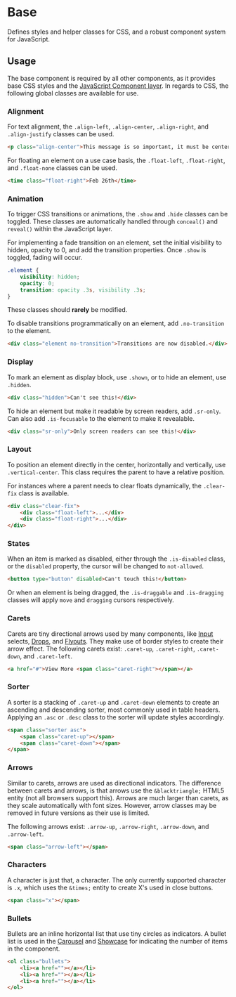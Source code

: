 # Base #

Defines styles and helper classes for CSS, and a robust component system for JavaScript.

## Usage ##

The base component is required by all other components, as it provides base CSS styles and
the [JavaScript Component layer](../development/js/component.md). In regards to CSS, the following
global classes are available for use.

### Alignment ###

For text alignment, the `.align-left`, `.align-center`, `.align-right`, and `.align-justify`
classes can be used.

```html
<p class="align-center">This message is so important, it must be centered!</p>
```

For floating an element on a use case basis, the `.float-left`, `.float-right`, and
`.float-none` classes can be used.

```html
<time class="float-right">Feb 26th</time>
```

### Animation ###

To trigger CSS transitions or animations, the `.show` and `.hide` classes can be toggled.
These classes are automatically handled through `conceal()` and `reveal()` within the
JavaScript layer.

For implementing a fade transition on an element, set the initial visibility to hidden,
opacity to 0, and add the transition properties. Once `.show` is toggled, fading will occur.

```css
.element {
    visibility: hidden;
    opacity: 0;
    transition: opacity .3s, visibility .3s;
}
```

<div class="notice is-warning">
    These classes should <b>rarely</b> be modified.
</div>

To disable transitions programmatically on an element, add `.no-transition` to the element.

```html
<div class="element no-transition">Transitions are now disabled.</div>
```

### Display ###

To mark an element as display block, use `.shown`, or to hide an element, use `.hidden`.

```html
<div class="hidden">Can't see this!</div>
```

To hide an element but make it readable by screen readers, add `.sr-only`.
Can also add `.is-focusable` to the element to make it revealable.

```html
<div class="sr-only">Only screen readers can see this!</div>
```

### Layout ###

To position an element directly in the center, horizontally and vertically, use `.vertical-center`.
This class requires the parent to have a relative position.

For instances where a parent needs to clear floats dynamically, the `.clear-fix` class is available.

```html
<div class="clear-fix">
    <div class="float-left">...</div>
    <div class="float-right">...</div>
</div>
```

### States ###

When an item is marked as disabled, either through the `.is-disabled` class, or the `disabled` property,
the cursor will be changed to `not-allowed`.

```html
<button type="button" disabled>Can't touch this!</button>
```

Or when an element is being dragged, the `.is-draggable` and `.is-dragging` classes will apply `move`
and `dragging` cursors respectively.

### Carets ###

Carets are tiny directional arrows used by many components, like [Input](input.md) selects, [Drops](drop.md),
and [Flyouts](flyout.md). They make use of border styles to create their arrow effect. The following carets exist:
`.caret-up`, `.caret-right`, `.caret-down`, and `.caret-left`.

```html
<a href="#">View More <span class="caret-right"></span></a>
```

### Sorter ###

A sorter is a stacking of `.caret-up` and `.caret-down` elements to create an ascending and descending sorter,
most commonly used in table headers. Applying an `.asc` or `.desc` class to the sorter will update styles accordingly.

```html
<span class="sorter asc">
    <span class="caret-up"></span>
    <span class="caret-down"></span>
</span>
```

### Arrows ###

Similar to carets, arrows are used as directional indicators. The difference between carets and arrows, is that arrows
use the `&blacktriangle;` HTML5 entity (not all browsers support this). Arrows are much larger than carets, as they
scale automatically with font sizes. However, arrow classes may be removed in future versions as their use is limited.

The following arrows exist: `.arrow-up`, `.arrow-right`, `.arrow-down`, and `.arrow-left`.

```html
<span class="arrow-left"></span>
```

### Characters ###

A character is just that, a character. The only currently supported character is `.x`, which uses the `&times;` entity
to create X's used in close buttons.

```html
<span class="x"></span>
```

### Bullets ###

Bullets are an inline horizontal list that use tiny circles as indicators. A bullet list is used in the
[Carousel](carousel.md) and [Showcase](showcase.md) for indicating the number of items in the component.

```html
<ol class="bullets">
    <li><a href=""></a></li>
    <li><a href=""></a></li>
    <li><a href=""></a></li>
</ol>
```